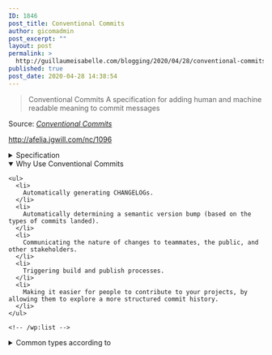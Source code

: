 ```yaml
---
ID: 1846
post_title: Conventional Commits
author: gicomadmin
post_excerpt: ""
layout: post
permalink: >
  http://guillaumeisabelle.com/blogging/2020/04/28/conventional-commits/
published: true
post_date: 2020-04-28 14:38:54
---
```

> Conventional Commits A specification for adding human and machine readable meaning to commit messages

Source: *[Conventional Commits][1]*

<!-- wp:paragraph -->

<http://afelia.jgwill.com/nc/1096>

<!-- /wp:paragraph -->

<!-- wp:atomic-blocks/ab-accordion {"accordionFontSize":24} -->

<div class="wp-block-atomic-blocks-ab-accordion ab-block-accordion ab-font-size-24">
  <details><summary class="ab-accordion-title">Specification</summary><div class="ab-accordion-text">
    <!-- wp:paragraph -->
    
    <p>
      The key words “MUST”, “MUST NOT”, “REQUIRED”, “SHALL”, “SHALL NOT”, “SHOULD”, “SHOULD NOT”, “RECOMMENDED”, “MAY”, and “OPTIONAL” in this document are to be interpreted as described in <a href="https://www.ietf.org/rfc/rfc2119.txt">RFC 2119</a>.
    </p>
    
    <!-- /wp:paragraph -->
    
    <!-- wp:list {"ordered":true} -->
    
    <ol>
      <li>
        Commits MUST be prefixed with a type, which consists of a noun, <code>feat</code>, <code>fix</code>, etc., followed by the OPTIONAL scope, OPTIONAL <code>!</code>, and REQUIRED terminal colon and space.
      </li>
      <li>
        The type <code>feat</code> MUST be used when a commit adds a new feature to your application or library.
      </li>
      <li>
        The type <code>fix</code> MUST be used when a commit represents a bug fix for your application.
      </li>
      <li>
        A scope MAY be provided after a type. A scope MUST consist of a noun describing a section of the codebase surrounded by parenthesis, e.g., <code>fix(parser):</code>
      </li>
      <li>
        A description MUST immediately follow the colon and space after the type/scope prefix. The description is a short summary of the code changes, e.g., <em>fix: array parsing issue when multiple spaces were contained in string</em>.
      </li>
      <li>
        A longer commit body MAY be provided after the short description, providing additional contextual information about the code changes. The body MUST begin one blank line after the description.
      </li>
      <li>
        A commit body is free-form and MAY consist of any number of newline separated paragraphs.
      </li>
      <li>
        One or more footers MAY be provided one blank line after the body. Each footer MUST consist of a word token, followed by either a <code>:&lt;space></code> or <code>&lt;space>#</code> separator, followed by a string value (this is inspired by the <a href="https://git-scm.com/docs/git-interpret-trailers">git trailer convention</a>).
      </li>
      <li>
        A footer’s token MUST use <code>-</code> in place of whitespace characters, e.g., <code>Acked-by</code> (this helps differentiate the footer section from a multi-paragraph body). An exception is made for <code>BREAKING CHANGE</code>, which MAY also be used as a token.
      </li>
      <li>
        A footer’s value MAY contain spaces and newlines, and parsing MUST terminate when the next valid footer token/separator pair is observed.
      </li>
      <li>
        Breaking changes MUST be indicated in the type/scope prefix of a commit, or as an entry in the footer.
      </li>
      <li>
        If included as a footer, a breaking change MUST consist of the uppercase text BREAKING CHANGE, followed by a colon, space, and description, e.g., <em>BREAKING CHANGE: environment variables now take precedence over config files</em>.
      </li>
      <li>
        If included in the type/scope prefix, breaking changes MUST be indicated by a <code>!</code> immediately before the <code>:</code>. If <code>!</code> is used, <code>BREAKING CHANGE:</code> MAY be committed from the footer section, and the commit description SHALL be used to describe the breaking change.
      </li>
      <li>
        Types other than <code>feat</code> and <code>fix</code> MAY be used in your commit messages, e.g., <em>docs: updated ref docs.</em>
      </li>
      <li>
        The units of information that make up Conventional Commits MUST NOT be treated as case sensitive by implementors, with the exception of BREAKING CHANGE which MUST be uppercase.
      </li>
      <li>
        BREAKING-CHANGE MUST be synonymous with BREAKING CHANGE, when used as a token in a footer.
      </li>
    </ol>
    
    <!-- /wp:list -->
  </div></details>
</div>

<!-- /wp:atomic-blocks/ab-accordion -->

<!-- wp:atomic-blocks/ab-accordion {"accordionFontSize":24,"accordionOpen":true} -->

<div class="wp-block-atomic-blocks-ab-accordion ab-block-accordion ab-font-size-24">
  <details open><summary class="ab-accordion-title">Why Use Conventional Commits</summary><div class="ab-accordion-text">
    <!-- wp:list -->
    
    <ul>
      <li>
        Automatically generating CHANGELOGs.
      </li>
      <li>
        Automatically determining a semantic version bump (based on the types of commits landed).
      </li>
      <li>
        Communicating the nature of changes to teammates, the public, and other stakeholders.
      </li>
      <li>
        Triggering build and publish processes.
      </li>
      <li>
        Making it easier for people to contribute to your projects, by allowing them to explore a more structured commit history.
      </li>
    </ul>
    
    <!-- /wp:list -->
  </div></details>
</div>

<!-- /wp:atomic-blocks/ab-accordion -->

<!-- wp:atomic-blocks/ab-accordion {"accordionFontSize":21} -->

<div class="wp-block-atomic-blocks-ab-accordion ab-block-accordion ab-font-size-21">
  <details><summary class="ab-accordion-title">Common types according to</summary><div class="ab-accordion-text">
    <!-- wp:paragraph -->
    
    <p>
      Common types according to <a href="https://github.com/conventional-changelog/commitlint/tree/master/%40commitlint/config-conventional#type-enum">commitlint-config-conventional (based on the the Angular convention)</a> can be:
    </p>
    
    <!-- /wp:paragraph -->
    
    <!-- wp:list -->
    
    <ul>
      <li>
        build
      </li>
      <li>
        ci
      </li>
      <li>
        chore
      </li>
      <li>
        docs
      </li>
      <li>
        feat
      </li>
      <li>
        fix
      </li>
      <li>
        perf
      </li>
      <li>
        refactor
      </li>
      <li>
        revert
      </li>
      <li>
        style
      </li>
      <li>
        test
      </li>
    </ul>
    
    <!-- /wp:list -->
  </div></details>
</div>

<!-- /wp:atomic-blocks/ab-accordion -->

 [1]: https://www.conventionalcommits.org/en/v1.0.0/